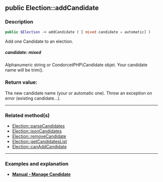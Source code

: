 ## public Election::addCandidate

### Description    

```php
public $Election -> addCandidate ( [ mixed candidate = automatic] )
```

Add one Candidate to an election.    


##### **candidate:** *mixed*   
Alphanumeric string or CondorcetPHP\Candidate objet. Your candidate name will be trim().    



### Return value:   

The new candidate name (your or automatic one). Throw an exception on error (existing candidate...).


---------------------------------------

### Related method(s)      

* [Election::parseCandidates](../Election%20Class/public%20Election--parseCandidates.md)    
* [Election::jsonCandidates](../Election%20Class/public%20Election--jsonCandidates.md)    
* [Election::removeCandidate](../Election%20Class/public%20Election--removeCandidate.md)    
* [Election::getCandidatesList](../Election%20Class/public%20Election--getCandidatesList.md)    
* [Election::canAddCandidate](../Election%20Class/public%20Election--canAddCandidate.md)    

---------------------------------------

### Examples and explanation

* **[Manual - Manage Candidate](https://github.com/julien-boudry/Condorcet/wiki/II-%23-A.-Create-an-Election-%23-2.-Create-Candidates)**    
